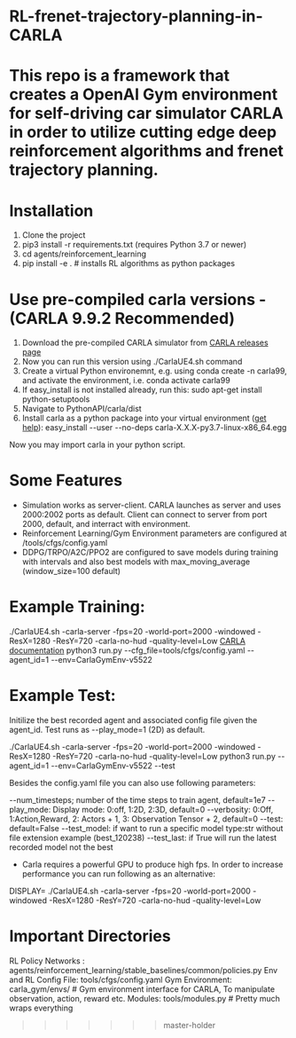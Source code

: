 # RL-frenet-trajectory-planning-in-CARLA
This repo is a framework that creates a OpenAI Gym environment for self-driving car simulator CARLA in order to utilize cutting edge deep reinforcement algorithms and frenet trajectory planning.
=======


# Installation
1. Clone the project
2. pip3 install -r requirements.txt (requires Python 3.7 or newer)
3. cd agents/reinforcement_learning
4. pip install -e . # installs RL algorithms as python packages 

# Use pre-compiled carla versions - (CARLA 9.9.2 Recommended)
1. Download the pre-compiled CARLA simulator from [CARLA releases page](https://github.com/carla-simulator/carla/releases)
2. Now you can run this version using ./CarlaUE4.sh command
3. Create a virtual Python environemnt, e.g. using conda create -n carla99, and activate the environment, i.e. conda activate carla99
4. If easy_install is not installed already, run this: sudo apt-get install python-setuptools
5. Navigate to PythonAPI/carla/dist
6. Install carla as a python package into your virtual environment ([get help](https://carla.readthedocs.io/en/latest/build_system/)): easy_install --user --no-deps carla-X.X.X-py3.7-linux-x86_64.egg

Now you may import carla in your python script.

# Some Features

- Simulation works as server-client. CARLA launches as server and uses 2000:2002 ports as default. Client can connect to server from port 2000, default, and interract with environment.
- Reinforcement Learning/Gym Environment parameters are configured at /tools/cfgs/config.yaml
- DDPG/TRPO/A2C/PPO2 are configured to save models during training with intervals and also best models with max_moving_average (window_size=100 default)

# Example Training:

./CarlaUE4.sh -carla-server -fps=20 -world-port=2000 -windowed -ResX=1280 -ResY=720 -carla-no-hud -quality-level=Low [CARLA documentation](https://carla.readthedocs.io/en/latest/)
python3 run.py --cfg_file=tools/cfgs/config.yaml --agent_id=1 --env=CarlaGymEnv-v5522 
 
# Example Test:

Initilize the best recorded agent and associated config file given the agent_id. Test runs as --play_mode=1 (2D) as default. 

./CarlaUE4.sh -carla-server -fps=20 -world-port=2000 -windowed -ResX=1280 -ResY=720 -carla-no-hud -quality-level=Low
python3 run.py --agent_id=1 --env=CarlaGymEnv-v5522 --test 

Besides the config.yaml file you can also use following parameters:

--num_timesteps; number of the time steps to train agent, default=1e7 
--play_mode: Display mode: 0:off, 1:2D, 2:3D, default=0
--verbosity: 0:Off, 1:Action,Reward, 2: Actors + 1, 3: Observation Tensor + 2, default=0
--test: default=False
--test_model: if want to run a specific model type:str without file extension example (best_120238)
--test_last: if True will run the latest recorded model not the best

- Carla requires a powerful GPU to produce high fps. In order to increase performance you can run following as an alternative:

DISPLAY= ./CarlaUE4.sh -carla-server -fps=20 -world-port=2000 -windowed -ResX=1280 -ResY=720 -carla-no-hud -quality-level=Low

# Important Directories
RL Policy Networks : agents/reinforcement_learning/stable_baselines/common/policies.py
Env and RL Config File: tools/cfgs/config.yaml
Gym Environment: carla_gym/envs/ # Gym environment interface for CARLA, To manipulate observation, action, reward etc.
Modules: tools/modules.py # Pretty much wraps everything




>>>>>>> master-holder
